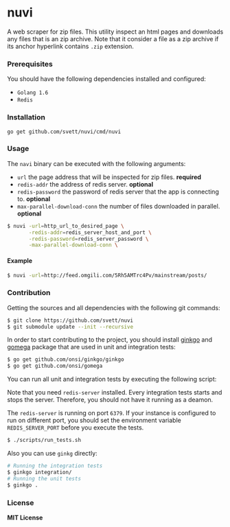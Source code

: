 # nuvi

A web scraper for zip files. This utility inspect an html pages and downloads
any files that is an zip archive.  Note that it consider a file as a zip
archive if its anchor hyperlink contains `.zip` extension.

### Prerequisites

You should have the following dependencies installed and configured:

- `Golang 1.6`
- `Redis`

### Installation

```Golang
go get github.com/svett/nuvi/cmd/nuvi
```

### Usage

The `navi` binary can be executed with the following arguments:

- `url` the page address that will be inspected for zip files. **required**
- `redis-addr` the address of redis server. **optional**
- `redis-password` the password of redis server that the app is connecting to. **optional**
- `max-parallel-download-conn` the number of files downloaded in parallel. **optional**

```bash
$ nuvi -url=http_url_to_desired_page \
       -redis-addr=redis_server_host_and_port \
       -redis-password=redis_server_password \
       -max-parallel-download-conn \
```

#### Example

```bash
$ nuvi -url=http://feed.omgili.com/5Rh5AMTrc4Pv/mainstream/posts/
```

### Contribution

Getting the sources and all dependencies with the following git commands:

```bash
$ git clone https://github.com/svett/nuvi
$ git submodule update --init --recursive
```

In order to start contributing to the project, you should install
[ginkgo](http://github.com/onsi/ginkgo) and
[gomega](http://github.com/ons/gomega) package that are used in unit and
integration tests:

```bash
$ go get github.com/onsi/ginkgo/ginkgo
$ go get github.com/onsi/gomega
```

You can run all unit and integration tests by executing the following script:

Note that you need `redis-server` installed. Every integration tests starts and
stops the server. Therefore, you should not have it running as a deamon.

The `redis-server` is running on port `6379`. If your instance is configured to
run on different port, you should set the environment variable `REDIS_SERVER_PORT`
before you execute the tests.

```bash
$ ./scripts/run_tests.sh
```

Also you can use `ginkg` directly:

```bash
# Running the integration tests
$ ginkgo integration/
# Running the unit tests
$ ginkgo .
```

### License

**MIT License**
